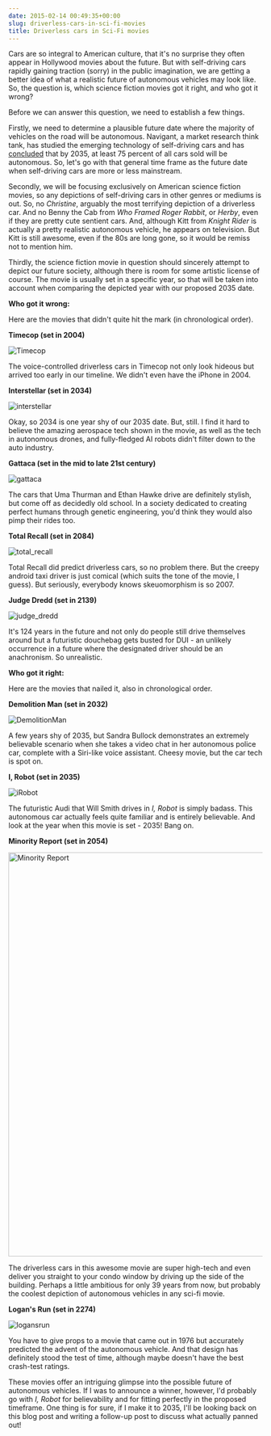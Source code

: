 ```yaml
---
date: 2015-02-14 00:49:35+00:00
slug: driverless-cars-in-sci-fi-movies
title: Driverless cars in Sci-Fi movies
---
```


Cars are so integral to American culture, that it's no surprise they often appear in Hollywood movies about the future. But with self-driving cars rapidly gaining traction (sorry) in the public imagination, we are getting a better idea of what a realistic future of autonomous vehicles may look like. So, the question is, which science fiction movies got it right, and who got it wrong?

Before we can answer this question, we need to establish a few things.

Firstly, we need to determine a plausible future date where the majority of vehicles on the road will be autonomous. Navigant, a market research think tank, has studied the emerging technology of self-driving cars and has [concluded](https://www.navigantresearch.com/newsroom/three-quarters-of-vehicles-sold-in-2035-are-expected-to-have-autonomous-capability) that by 2035, at least 75 percent of all cars sold will be autonomous. So, let's go with that general time frame as the future date when self-driving cars are more or less mainstream.

Secondly, we will be focusing exclusively on American science fiction movies, so any depictions of self-driving cars in other genres or mediums is out. So, no *Christine*, arguably the most terrifying depiction of a driverless car. And no Benny the Cab from *Who Framed Roger Rabbit*, or *Herby*, even if they are pretty cute sentient cars. And, although Kitt from *Knight Rider* is actually a pretty realistic autonomous vehicle, he appears on television. But Kitt is still awesome, even if the 80s are long gone, so it would be remiss not to mention him.

Thirdly, the science fiction movie in question should sincerely attempt to depict our future society, although there is room for some artistic license of course. The movie is usually set in a specific year, so that will be taken into account when comparing the depicted year with our proposed 2035 date.


**Who got it wrong:**

Here are the movies that didn't quite hit the mark (in chronological order).


**Timecop (set in 2004)**




![Timecop](/images/timecop.jpg)


The voice-controlled driverless cars in Timecop not only look hideous but arrived too early in our timeline. We didn't even have the iPhone in 2004.

**Interstellar (set in 2034)**


![interstellar](/images/interstellar.jpg)


Okay, so 2034 is one year shy of our 2035 date. But, still. I find it hard to believe the amazing aerospace tech shown in the movie, as well as the tech in autonomous drones, and fully-fledged AI robots didn't filter down to the auto industry.

**Gattaca (set in the mid to late 21st century)**


![gattaca](/images/gattaca.jpg)


The cars that Uma Thurman and Ethan Hawke drive are definitely stylish, but come off as decidedly old school. In a society dedicated to creating perfect humans through genetic engineering, you'd think they would also pimp their rides too.

**Total Recall (set in 2084)**


![total_recall](/images/total_recall.jpg)


Total Recall did predict driverless cars, so no problem there. But the creepy android taxi driver is just comical (which suits the tone of the movie, I guess). But seriously, everybody knows skeuomorphism is so 2007.

**Judge Dredd (set in 2139)**


![judge_dredd](/images/judge_dredd.jpg)


It's 124 years in the future and not only do people still drive themselves around but a futuristic douchebag gets busted for DUI - an unlikely occurrence in a future where the designated driver should be an anachronism. So unrealistic.

**Who got it right:**

Here are the movies that nailed it, also in chronological order.

**Demolition Man (set in 2032)**


![DemolitionMan](/images/demolitionman.jpg)


A few years shy of 2035, but Sandra Bullock demonstrates an extremely believable scenario when she takes a video chat in her autonomous police car, complete with a Siri-like voice assistant. Cheesy movie, but the car tech is spot on.

**I, Robot (set in 2035)**

![iRobot](/images/irobot.jpg)

The futuristic Audi that Will Smith drives in _I, Robot_ is simply badass. This autonomous car actually feels quite familiar and is entirely believable. And look at the year when this movie is set - 2035! Bang on.

**Minority Report (set in 2054)**

<img src="/images/minority_report.jpg" alt="Minority Report" style="width: 800px;"/>

The driverless cars in this awesome movie are super high-tech and even deliver you straight to your condo window by driving up the side of the building. Perhaps a little ambitious for only 39 years from now, but probably the coolest depiction of autonomous vehicles in any sci-fi movie.

**Logan's Run (set in 2274)**


![logansrun](/images/logansrun.jpg)


You have to give props to a movie that came out in 1976 but accurately predicted the advent of the autonomous vehicle. And that design has definitely stood the test of time, although maybe doesn't have the best crash-test ratings.

These movies offer an intriguing glimpse into the possible future of autonomous vehicles. If I was to announce a winner, however, I'd probably go with *I, Robot* for believability and for fitting perfectly in the proposed timeframe. One thing is for sure, if I make it to 2035, I'll be looking back on this blog post and writing a follow-up post to discuss what actually panned out!
